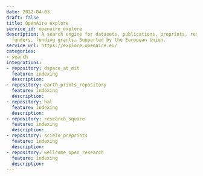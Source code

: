 ```yaml
---
date: 2022-04-03
draft: false
title: OpenAire explore
service_id: openaire_explore
description: A search engine for datasets, publications, preprints, research softwares,
  funders, funding grants… Supported by the European Union.
service_url: https://explore.openaire.eu/
categories:
- search
integrations:
- repository: dspace_at_mit
  feature: indexing
  description:
- repository: earth_prints_repository
  feature: indexing
  description:
- repository: hal
  feature: indexing
  description:
- repository: research_square
  feature: indexing
  description:
- repository: scielo_preprints
  feature: indexing
  description:
- repository: wellcome_open_research
  feature: indexing
  description:
---
```



